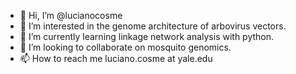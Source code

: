 - 👋 Hi, I’m @lucianocosme
- 👀 I’m interested in the genome architecture of arbovirus vectors.
- 🌱 I’m currently learning linkage network analysis with python.
- 💞️ I’m looking to collaborate on mosquito genomics.
- 📫 How to reach me luciano.cosme at yale.edu

<!---
lucianocosme/lucianocosme is a ✨ special ✨ repository because its `README.md` (this file) appears on your GitHub profile.
You can click the Preview link to take a look at your changes.
--->
